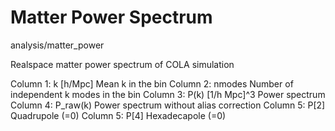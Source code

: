 Matter Power Spectrum
=====================

analysis/matter_power

Realspace matter power spectrum of COLA simulation

Column 1: k [h/Mpc]           Mean k in the bin
Column 2: nmodes              Number of independent k modes in the bin
Column 3: P(k) [1/h Mpc]^3    Power spectrum
Column 4: P_raw(k)            Power spectrum without alias correction
Column 5: P[2]                Quadrupole (=0)
Column 5: P[4]                Hexadecapole (=0)
